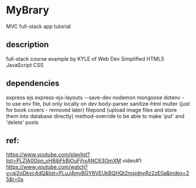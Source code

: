 # MyBrary

MVC full-stack app tutorial

## description

full-stack course example by KYLE of Web Dev Simplified
HTML5 JavaScript CSS

## dependencies

express ejs express-ejs-layouts
--save-dev nodemon
mongoose
dotenv - to use env file, but only locally on dev
body-parser
sanitize-html
multer (just for book covers - removed later)
filepond (upload image files and store them into database directly)
method-override to be able to make 'put' and 'delete' posts

## ref:

https://www.youtube.com/playlist?list=PLZlA0Gpn_vH8jbFkBjOuFjhxANC63OmXM
video#1:
https://www.youtube.com/watch?v=qj2oDkvc4dQ&list=PLuJ4myBGY6VEUkBQHQt2msjdnyRz2zE0a&index=25&t=0s

